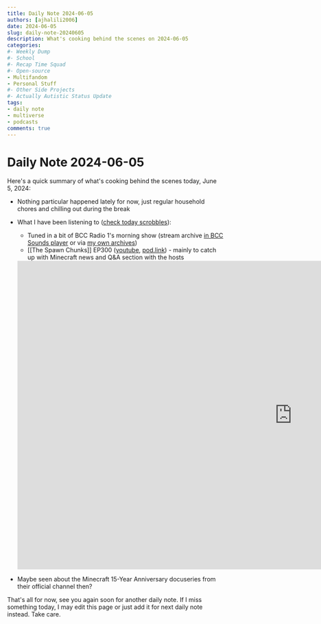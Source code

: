 ```yaml
---
title: Daily Note 2024-06-05
authors: [ajhalili2006]
date: 2024-06-05
slug: daily-note-20240605
description: What's cooking behind the scenes on 2024-06-05
categories:
#- Weekly Dump
#- School
#- Recap Time Squad
#- Open-source
- Multifandom
- Personal Stuff
#- Other Side Projects
#- Actually Autistic Status Update
tags:
- daily note
- multiverse
- podcasts
comments: true
---
```


# Daily Note 2024-06-05

Here's a quick summary of what's cooking behind the scenes today, June 5, 2024:

* Nothing particular happened lately for now, just regular household chores and chilling out during the break
* What I have been listening to ([check today scrobbles](https://www.last.fm/user/ajhalili2006/library?from=2024-06-05&to=2024-06-05)):
    * Tuned in a bit of BCC Radio 1's morning show (stream archive [in BCC Sounds player](https://www.bbc.co.uk/sounds/play/m001zkc6) or via [my own archives](https://cdn.api.andreijiroh.xyz/storj/getStaticLink?bucket=vod-archives&station=bbcr1&archive_pid=m001zkc6))
    * [[The Spawn Chunks]] EP300 ([youtube](https://youtu.be/fBe7E-FKJqU), [pod.link](https://pod.link/1433556215/episode/cd991c6ac37535b4822c191eff42976f)) - mainly to catch up with Minecraft news and Q&A section with the hosts

    <div class="video-wrapper">
      <iframe width="1280" height="720" src="https://www.youtube.com/embed/fBe7E-FKJqU" frameborder="0" allowfullscreen></iframe>
    </div>

* Maybe seen about the Minecraft 15-Year Anniversary docuseries from their official channel then?

That's all for now, see you again soon for another daily note. If I miss something today, I may edit this page or just add it for next daily note instead. Take care.
